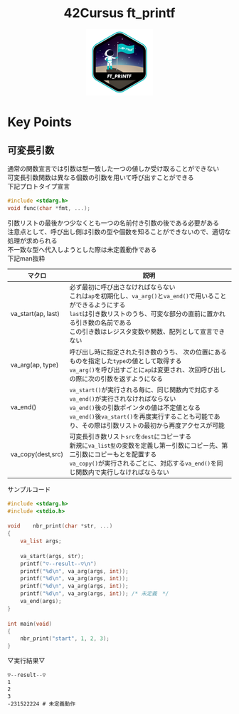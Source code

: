 <h1 align="center">
 42Cursus ft_printf
</h1>

<p align="center">
  <img src="ft_printfe.png" />
</p>

# Key Points


## 可変長引数
通常の関数宣言では引数は型一致した一つの値しか受け取ることができない</br>
可変長引数関数は異なる個数の引数を用いて呼び出すことができる</br>
下記プロトタイプ宣言</br>

```c
#include <stdarg.h>
void func(char *fmt, ...);
```

引数リストの最後かつ少なくとも一つの名前付き引数の後である必要がある</br>
注意点として、呼び出し側は引数の型や個数を知ることができないので、適切な処理が求められる</br>
不一致な型へ代入しようとした際は未定義動作である</br>
下記man抜粋

| マクロ             | 説明                                          |
|-----------------|-----------------------------------------------|
| va_start(ap, last) | 必ず最初に呼び出さなければならない</br>これは`ap`を初期化し、`va_arg()`と`va_end()`で用いることができるようにする</br>`last`は引き数リストのうち、可変な部分の直前に置かれる引き数の名前である</br> この引き数はレジスタ変数や関数、配列として宣言できない|
| va_arg(ap, type) | 呼び出し時に指定された引き数のうち、 次の位置にあるものを指定した`type`の値として取得する</br>`va_arg()`を呼び出すごとに`ap`は変更され、次回呼び出しの際に次の引数を返すようになる |
| va_end() | `va_start()`が実行される毎に、同じ関数内で対応する`va_end()`が実行されなければならない</br>`va_end()`後の引数ポインタの値は不定値となる</br>`va_end()`後`va_start()`を再度実行することも可能であり、その際は引数リストの最初から再度アクセスが可能</br> |
| va_copy(dest,src) | 可変長引き数リスト`src`を`dest`にコピーする</br>新規に`va_list型`の変数を定義し第一引数にコピー先、第二引数にコピーもとを配置する</br>`va_copy()`が実行されるごとに、対応する`va_end()`を同じ関数内で実行しなければならない |

サンプルコード
```c
#include <stdarg.h>
#include <stdio.h>

void	nbr_print(char *str, ...)
{
	va_list	args;

	va_start(args, str);
	printf("▽--result--▽\n")
	printf("%d\n", va_arg(args, int));
	printf("%d\n", va_arg(args, int));
	printf("%d\n", va_arg(args, int));
	printf("%d\n", va_arg(args, int)); /* 未定義　*/
	va_end(args);
}

int	main(void)
{
	nbr_print("start", 1, 2, 3);
}
```
▽実行結果▽
```shell
▽--result--▽
1
2
3
-231522224 # 未定義動作
```
